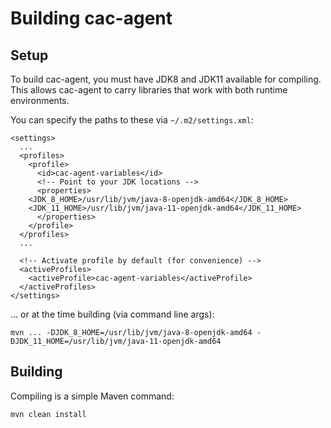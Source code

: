 Building cac-agent
========

Setup
--------

To build cac-agent, you must have JDK8 and JDK11 available for compiling.
This allows cac-agent to carry libraries that work with both runtime
environments.

You can specify the paths to these via `~/.m2/settings.xml`:

	<settings>
	  ...
	  <profiles>
	    <profile>
	      <id>cac-agent-variables</id>
	      <!-- Point to your JDK locations -->
	      <properties>
		<JDK_8_HOME>/usr/lib/jvm/java-8-openjdk-amd64</JDK_8_HOME>
		<JDK_11_HOME>/usr/lib/jvm/java-11-openjdk-amd64</JDK_11_HOME>
	      </properties>
	    </profile>
	  </profiles>
	  ...
	 
	  <!-- Activate profile by default (for convenience) -->
	  <activeProfiles>
	    <activeProfile>cac-agent-variables</activeProfile>
	  </activeProfiles>
	</settings>

... or at the time building (via command line args):

	mvn ... -DJDK_8_HOME=/usr/lib/jvm/java-8-openjdk-amd64 -DJDK_11_HOME=/usr/lib/jvm/java-11-openjdk-amd64

Building
--------

Compiling is a simple Maven command:

	mvn clean install

